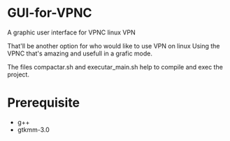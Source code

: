 # GUI-for-VPNC
A graphic user interface for VPNC linux VPN

That'll be another option for who would like to use VPN on linux
Using the VPNC that's amazing and usefull in a grafic mode.

The files compactar.sh and executar_main.sh help to compile and exec the project.

# Prerequisite 
 - g++ 
 - gtkmm-3.0 
